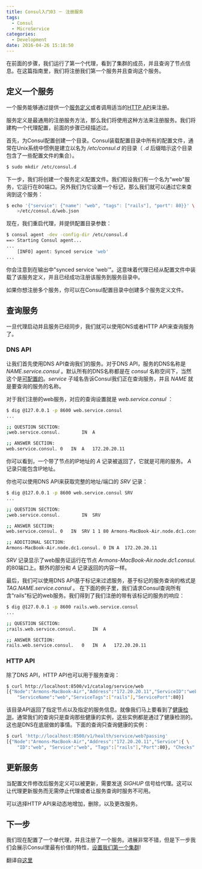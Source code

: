 ```yaml
---
title: Consul入门03 － 注册服务
tags:
  - Consul
  - MicroService
categories:
  - Development
date: 2016-04-26 15:18:50
---
```


在前面的步骤，我们运行了第一个代理，看到了集群的成员，并且查询了节点信息。在这篇指南里，我们将注册我们第一个服务并且查询这个服务。

## 定义一个服务

一个服务能够通过提供一个[服务定义](https://www.consul.io/docs/agent/services.html)或者调用适当的[HTTP API](https://www.consul.io/docs/agent/http.html)来注册。

服务定义是最通用的注册服务方法，那么我们将使用这种方法来注册服务。我们将建构一个代理配置，前面的步骤已经描述过。

首先，为Consul配置创建一个目录。Consul装载配置目录中所有的配置文件，通常在Unix系统中惯例是建立以名为 */etc/consul.d* 的目录（ *.d* 后缀暗示这个目录包含了一些配置文件的集合）。

<!-- more -->

```bash
$ sudo mkdir /etc/consul.d
```
下一步，我们将创建一个服务定义配置文件。我们假设我们有一个名为“web"服务，它运行在80端口。另外我们为它设置一个标记，那么我们就可以通过它来查询到这个服务：
```bash
$ echo '{"service": {"name": "web", "tags": ["rails"], "port": 80}}' \
    >/etc/consul.d/web.json
```
现在，我们重启代理，并提供配置目录参数：
```bash
$ consul agent -dev -config-dir /etc/consul.d
==> Starting Consul agent...
...
    [INFO] agent: Synced service 'web'
...
```
你会注意到在输出中"synced service 'web'"。这意味着代理已经从配置文件中装载了该服务定义，并且已经成功注册该服务到服务目录中。

如果你想注册多个服务，你可以在Consul配置目录中创建多个服务定义文件。

## 查询服务

一旦代理启动并且服务已经同步，我们就可以使用DNS或者HTTP API来查询服务了。

### DNS API

让我们首先使用DNS API查询我们的服务。对于DNS API，服务的DNS名称是 *NAME.service.consul* 。默认所有的DNS名称都是在 *consul* 名称空间下，当然这个是[可配置的](https://www.consul.io/docs/agent/options.html#domain)。*service* 子域名告诉Consul我们正在查询服务，并且 *NAME* 就是要查询的服务的名称。

对于我们注册的web服务，对应的查询设置就是 *web.service.consul* ：
```bash
$ dig @127.0.0.1 -p 8600 web.service.consul
...

;; QUESTION SECTION:
;web.service.consul.        IN  A

;; ANSWER SECTION:
web.service.consul. 0   IN  A   172.20.20.11
```

你可以看到，一个带了节点的IP地址的 *A* 记录被返回了，它就是可用的服务。 *A* 记录只能包含IP地址。

你也可以使用DNS API来获取完整的地址/端口的 *SRV* 记录：
```bash
$ dig @127.0.0.1 -p 8600 web.service.consul SRV
...

;; QUESTION SECTION:
;web.service.consul.        IN  SRV

;; ANSWER SECTION:
web.service.consul. 0   IN  SRV 1 1 80 Armons-MacBook-Air.node.dc1.consul.

;; ADDITIONAL SECTION:
Armons-MacBook-Air.node.dc1.consul. 0 IN A  172.20.20.11
```

*SRV* 记录显示了web服务证运行在节点 *Armons-MacBook-Air.node.dc1.consul.* 的80端口上。额外的部分和 *A* 记录返回的内容一样。

最后，我们可以使用DNS API基于标记来过滤服务，基于标记的服务查询的格式是 *TAG.NAME.service.consul* 。 在下面的例子里，我们请求Consul查询所有含"rails"标记的web服务。我们得到了我们注册的带有该标记的服务的响应：
```bash
$ dig @127.0.0.1 -p 8600 rails.web.service.consul
...

;; QUESTION SECTION:
;rails.web.service.consul.      IN  A

;; ANSWER SECTION:
rails.web.service.consul.   0   IN  A   172.20.20.11
```

### HTTP API

除了DNS API，HTTP API也可以用于服务查询：
```bash
$ curl http://localhost:8500/v1/catalog/service/web
[{"Node":"Armons-MacBook-Air","Address":"172.20.20.11","ServiceID":"web", \
    "ServiceName":"web","ServiceTags":["rails"],"ServicePort":80}]
```

该目录API返回了指定节点以及指定的服务信息。就像我们马上要看到了[健康检测](https://www.consul.io/intro/getting-started/checks.html)，通常我们的查询只是查询那些健康的实例，这些实例都是通过了健康检测的。这也是DNS在底层做的事情。下面的查询只查询健康的实例：
```bash
$ curl 'http://localhost:8500/v1/health/service/web?passing'
[{"Node":"Armons-MacBook-Air","Address":"172.20.20.11","Service":{ \
    "ID":"web", "Service":"web", "Tags":["rails"],"Port":80}, "Checks": ...}]
```

## 更新服务

当配置文件修改后服务定义可以被更新，需要发送 *SIGHUP* 信号给代理。这可以让代理更新服务而无需停止代理或者让服务查询时服务不可用。

可以选择HTTP API来动态地增加，删除，以及更改服务。

## 下一步

我们现在配置了一个单代理，并且注册了一个服务。进展非常不错，但是下一步我们会展示Consul里最有价值的特性，[设置我们第一个集群](/2016/05/01/Consul-Getting-Started-04-Consul-Cluster/)!

翻译自[这里](https://www.consul.io/intro/getting-started/services.html)
